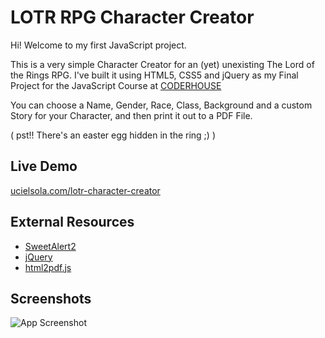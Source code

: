
# LOTR RPG Character Creator

Hi! Welcome to my first JavaScript project.

This is a very simple Character Creator for an (yet) unexisting The Lord of the Rings RPG. 
I've built it using HTML5, CSS5 and jQuery as my Final Project for the JavaScript Course at [CODERHOUSE](https://www.coderhouse.com)

You can choose a Name, Gender, Race, Class, Background and a custom Story for your Character, and then print it out to a PDF File.

( pst!! There's an easter egg hidden in the ring ;) )

## Live Demo

[ucielsola.com/lotr-character-creator](ucielsola.com/lotr-character-creator)

## External Resources

- [SweetAlert2](https://sweetalert2.github.io/)
- [jQuery](jquery.com)
- [html2pdf.js](https://ekoopmans.github.io/html2pdf.js/)

  
## Screenshots

![App Screenshot](https://i.imgur.com/NNeTOM8.jpg)

  
